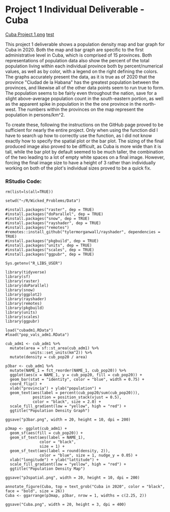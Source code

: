 # Project 1 Individual Deliverable - Cuba

[Cuba Project 1.png](https://github.com/fahm1/Workshop/blob/master/.gitbook/assets/cuba.png)
[test](../.gitbook/assets/cuba.png)

This project 1 deliverable shows a population density map and bar graph for Cuba in 2020. Both the map and bar graph are specific to the first administrative level in Cuba, which is comprised of 15 provinces. Both representations of population data also show the percent of the total population living within each individual province both by percent/numerical values, as well as by color, with a legend on the right defining the colors. The graphs accurately present the data, as it is true as of 2020 that the province "Ciudad de la Habana" has the greatest population between the provinces, and likewise all of the other data points seem to run true to form. The population seems to be fairly even throughout the nation, save for a slight above-average population count in the south-eastern portion, as well as the apparent spike in population in the the one province in the north-west. The numbers within the provinces on the map represent the population in persons/km^2. 

To create these, following the instructions on the GitHub page proved to be sufficient for nearly the entire project. Only when using the  function did I have to search up how to correctly use the function, as I did not know exactly how to specify the spatial plot or the bar plot. The sizing of the final produced image also proved to be difficult, as Cuba is more wide than it is tall, while the bar plot by default seemed to be much taller, the combination of the two leading to a lot of empty white spaces on a final image. However, forcing the final image size to have a height of 3 rather than individually working on both of the plot's individual sizes proved to be a quick fix. 

### RStudio Code: 
```text
rm(list=ls(all=TRUE))

setwd("~/R/Wicked_Problems/Data")

#install.packages("raster", dep = TRUE)
#install.packages("doParallel", dep = TRUE)
#install.packages("snow", dep = TRUE)
#install.packages("rayshader", dep = TRUE)
#install.packages("remotes")
#remotes::install_github("tylermorganwall/rayshader", dependencies = TRUE)
#install.packages("pkgbuild", dep = TRUE)
#install.packages("units", dep = TRUE)
#install.packages("scales", dep = TRUE)
#install.packages("ggpubr", dep = TRUE)

Sys.getenv("R_LIBS_USER")

library(tidyverse)
library(sf)
library(raster)
library(doParallel)
library(snow)
library(ggplot2)
library(rayshader)
library(remotes)
library(pkgbuild)
library(units)
library(scales)
library(ggpubr)

load("cubadm1.RData")
#load("pop_vals_adm1.RData")

cub_adm1 <- cub_adm1 %>%
  mutate(area = sf::st_area(cub_adm1) %>%
           units::set_units(km^2)) %>%
  mutate(density = cub_pop20 / area)

p3bar <- cub_adm1 %>%
  mutate(NAME_1 = fct_reorder(NAME_1, cub_pop20)) %>%
  ggplot(aes(x = NAME_1, y = cub_pop20, fill = cub_pop20)) +
  geom_bar(stat = "identity", color = "blue", width = 0.75) +
  coord_flip() +
  xlab("provincia") + ylab("population") +
  geom_text(aes(label = percent(cub_pop20/sum(cub_pop20))),
            position = position_stack(vjust = 0.5),
            color = "black", size = 2.0) +
  scale_fill_gradient(low = "yellow", high = "red") +
  ggtitle("Population Density Graph")

ggsave("p3bar.png", width = 20, height = 10, dpi = 200)

p3map <- ggplot(cub_adm1) +
  geom_sf(aes(fill = cub_pop20)) +
  geom_sf_text(aes(label = NAME_1),
               color = "black",
               size = 1) +
  geom_sf_text(aes(label = round(density, 2)),
               color = "blue", size = 1, nudge_y = 0.05) +
  xlab("longitude") + ylab("lattitude") +
  scale_fill_gradient(low = "yellow", high = "red") +
  ggtitle("Population Density Map")

ggsave("p3spatial.png", width = 20, height = 10, dpi = 200)

annotate_figure(Cuba, top = text_grob("Cuba in 2020", color = "black", face = "bold", size = 26))
Cuba <- ggarrange(p3map, p3bar, nrow = 1, widths = c(2.25, 2))

ggsave("Cuba.png", width = 20, height = 3, dpi = 400)
```
